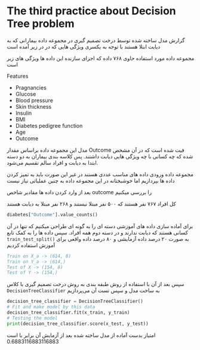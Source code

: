 # The third practice about Decision Tree problem

گزارش مدل ساخته شده توسط درخت تصمیم گیری در مجموعه داده بیمارانی که به دیابت
ابتلا هستند با توجه به یکسری ویژگی هایی که در در زیر آمده است

مجموعه داده مورد استفاده حاوی ۷۶۸ داده که اجزای سازنده این داده ها ویژگی های زیر
است

Features 

- Pragnancies
- Glucose 
- Blood pressure
- Skin thickness
- Insulin
- BMI
- Diabetes pedigree function
- Age
- Outcome

مدل این مجموعه داده براساس مقدار Outcome فیت شده است که در آن مشخص شده که چه
کسانی با چه ویژگی هایی دیابت داشتند. پس کلاسه بندی بیماران به دو دسته ابتدا به
دیابت و افراد سالم تقسیم می‌شود.

مجموعه داده ورودی داده های مناسب عددی هستند در غیر این صورت باید به تمیز کردن
داده ها بپردازیم اما خوشبختانه در این مجموعه داده به چنین عملیاتی نیاز نیست

بعد از وارد کردن داده ها مقادیر شاخص outcome را بررسی میکنیم

کل افراد ۷۶۷ نفر هستند که ۵۰۰ نفر مبتلا نیستند و ۲۶۸ نفر مبتلا به دیابت هستند

```python
diabetes["Outcome"].value_counts()
```

برای آماده سازی داده های آموزشی دسته ای را به گونه ای طراحی میکنیم که تنها در آن
کسانی هستند که دیابت ندارند و در دسته دوم همه افراد. سپس داده ها را به کمک تابع
`train_test_split()` به صورت ۲۰ درصد داده آزمایشی و ۸۰ درصد داده واقعی برای
آموزش استفاده کردیم

```bibtex
Train on X_a -> (614, 8)
Train on Y_a -> (614,)
Test of X -> (154, 8)
Test of Y -> (154,)
```
سپس بعد از آن با استفاده از روش طبقه بندی به روش درخت تصمیم گیری با کلاس
`DecisionTreeClassifier` به ساخت مدل و سپس تست آن می‌پردازیم

```python
decision_tree_classifier = DecisionTreeClassifier()
# Fit and make model by this data
decision_tree_classifier.fit(x_train, y_train)
# Testing the model
print(decision_tree_classifier.score(x_test, y_test))
```
امتیاز بدست آماده از مدل ساخته شده بعد از آزمایش آن برابر با  است
0.6883116883116883
